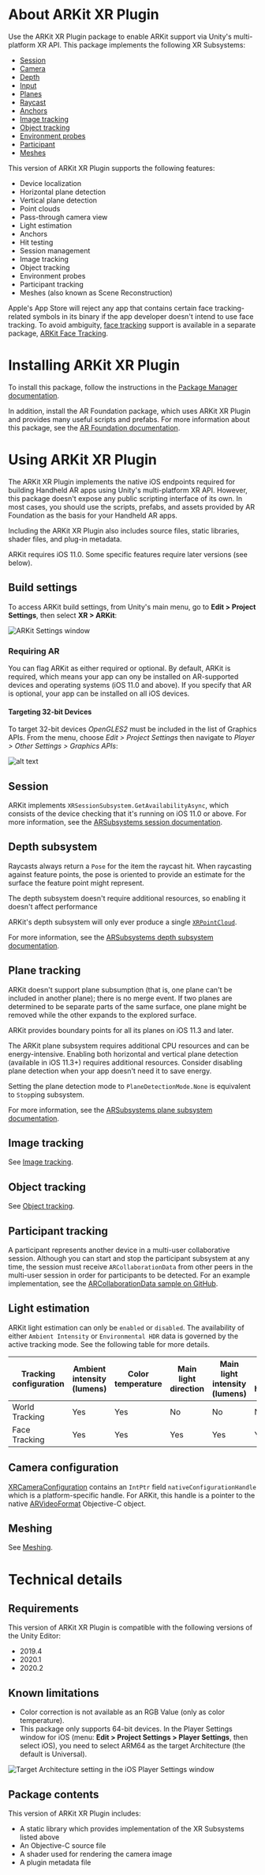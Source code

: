# About ARKit XR Plugin


Use the ARKit XR Plugin package to enable ARKit support via Unity's multi-platform XR API. This package implements the following XR Subsystems:

* [Session](https://docs.unity3d.com/Packages/com.unity.xr.arsubsystems@4.0/manual/session-subsystem.html)
* [Camera](https://docs.unity3d.com/Packages/com.unity.xr.arsubsystems@4.0/manual/camera-subsystem.html)
* [Depth](https://docs.unity3d.com/Packages/com.unity.xr.arsubsystems@4.0/manual/depth-subsystem.html)
* [Input](https://docs.unity3d.com/ScriptReference/XR.XRInputSubsystem.html)
* [Planes](https://docs.unity3d.com/Packages/com.unity.xr.arsubsystems@4.0/manual/plane-subsystem.html)
* [Raycast](https://docs.unity3d.com/Packages/com.unity.xr.arsubsystems@4.0/manual/raycast-subsystem.html)
* [Anchors](https://docs.unity3d.com/Packages/com.unity.xr.arsubsystems@4.0/manual/anchor-subsystem.html)
* [Image tracking](https://docs.unity3d.com/Packages/com.unity.xr.arsubsystems@4.0/manual/image-tracking.html)
* [Object tracking](https://docs.unity3d.com/Packages/com.unity.xr.arsubsystems@4.0/manual/object-tracking.html)
* [Environment probes](https://docs.unity3d.com/Packages/com.unity.xr.arsubsystems@4.0/manual/environment-probe-subsystem.html)
* [Participant](https://docs.unity3d.com/Packages/com.unity.xr.arsubsystems@4.0/manual/participant-subsystem.html)
* [Meshes](https://docs.unity3d.com/Packages/com.unity.xr.arsubsystems@4.0/manual/mesh-subsystem.html)


This version of ARKit XR Plugin supports the following features:

* Device localization
* Horizontal plane detection
* Vertical plane detection
* Point clouds
* Pass-through camera view
* Light estimation
* Anchors
* Hit testing
* Session management
* Image tracking
* Object tracking
* Environment probes
* Participant tracking
* Meshes (also known as Scene Reconstruction)

Apple's App Store will reject any app that contains certain face tracking-related symbols in its binary if the app developer doesn't intend to use face tracking. To avoid ambiguity, [face tracking](https://docs.unity3d.com/Packages/com.unity.xr.arsubsystems@4.0/manual/face-tracking.html) support is available in a separate package, [ARKit Face Tracking](https://docs.unity3d.com/Packages/com.unity.xr.arkit-face-tracking@4.0).

# Installing ARKit XR Plugin

To install this package, follow the instructions in the [Package Manager documentation](https://docs.unity3d.com/Packages/com.unity.package-manager-ui@latest/index.html).

In addition, install the AR Foundation package, which uses ARKit XR Plugin and provides many useful scripts and prefabs. For more information about this package, see the [AR Foundation documentation](https://docs.unity3d.com/Packages/com.unity.xr.arfoundation@latest).

# Using ARKit XR Plugin

The ARKit XR Plugin implements the native iOS endpoints required for building Handheld AR apps using Unity's multi-platform XR API. However, this package doesn't expose any public scripting interface of its own. In most cases, you should use the scripts, prefabs, and assets provided by AR Foundation as the basis for your Handheld AR apps.

Including the ARKit XR Plugin also includes source files, static libraries, shader files, and plug-in metadata.

ARKit requires iOS 11.0. Some specific features require later versions (see below).

## Build settings

To access ARKit build settings, from Unity's main menu, go to **Edit &gt; Project Settings**, then select **XR &gt; ARKit**:

![ARKit Settings window](images/arkitsettings-dialog.png "ARKit Settings window")

### Requiring AR

You can flag ARKit as either required or optional. By default, ARKit is required, which means your app can ony be installed on AR-supported devices and operating systems (iOS 11.0 and above). If you specify that AR is optional, your app can be installed on all iOS devices.

#### Targeting 32-bit Devices

To target 32-bit devices _OpenGLES2_ must be included in the list of Graphics APIs. From the menu, choose _Edit > Project Settings_ then navigate to _Player > Other Settings > Graphics APIs_:

![alt text](images/build-to-32bit-reference.png "ARKitSettings dialog")

## Session

ARKit implements `XRSessionSubsystem.GetAvailabilityAsync`, which consists of the device checking that it's running on iOS 11.0 or above. For more information, see the [ARSubsystems session documentation](https://docs.unity3d.com/Packages/com.unity.xr.arsubsystems@4.0/manual/session-subsystem.html).

## Depth subsystem

Raycasts always return a `Pose` for the item the raycast hit. When raycasting against feature points, the pose is oriented to provide an estimate for the surface the feature point might represent.

The depth subsystem doesn't require additional resources, so enabling it doesn't affect performance

ARKit's depth subsystem will only ever produce a single [`XRPointCloud`](https://docs.unity3d.com/Packages/com.unity.xr.arsubsystems@4.0/api/UnityEngine.XR.ARSubsystems.XRPointCloud.html).

For more information, see the [ARSubsystems depth subsystem documentation](https://docs.unity3d.com/Packages/com.unity.xr.arsubsystems@4.0/manual/depth-subsystem.html).

## Plane tracking

ARKit doesn't support plane subsumption (that is, one plane can't be included in another plane); there is no merge event. If two planes are determined to be separate parts of the same surface, one plane might be removed while the other expands to the explored surface.

ARKit provides boundary points for all its planes on iOS 11.3 and later.

The ARKit plane subsystem requires additional CPU resources and can be energy-intensive. Enabling both horizontal and vertical plane detection (available in iOS 11.3+) requires additional resources. Consider disabling plane detection when your app doesn't need it to save energy.

Setting the plane detection mode to `PlaneDetectionMode.None` is equivalent to `Stop`ping subsystem.

For more information, see the [ARSubsystems plane subsystem documentation](https://docs.unity3d.com/Packages/com.unity.xr.arsubsystems@4.0/manual/plane-subsystem.html).

## Image tracking

See [Image tracking](arkit-image-tracking.md).

## Object tracking

See [Object tracking](arkit-object-tracking.md).

## Participant tracking

A participant represents another device in a multi-user collaborative session. Although you can start and stop the participant subsystem at any time, the session must receive `ARCollaborationData` from other peers in the multi-user session in order for participants to be detected. For an example implementation, see the [ARCollaborationData sample on GitHub](https://github.com/Unity-Technologies/arfoundation-samples/tree/master/Assets/Scenes/ARCollaborationData).

## Light estimation

ARKit light estimation can only be `enabled` or `disabled`. The availability of either  `Ambient Intensity` or `Environmental HDR` data is governed by the active tracking mode. See the following table for more details.

| Tracking configuration | Ambient intensity (lumens) | Color temperature | Main light direction | Main light intensity (lumens) | Ambient spherical harmonics |
|------------------------|----------------------------|-------------------|----------------------|-------------------------------|-----------------------------|
| World Tracking         | Yes                        | Yes               | No                   | No                            | No                          |
| Face Tracking          | Yes                        | Yes               | Yes                  | Yes                           | Yes                         |

## Camera configuration

[XRCameraConfiguration](https://docs.unity3d.com/Packages/com.unity.xr.arsubsystems@4.0/api/UnityEngine.XR.ARSubsystems.XRCameraConfiguration.html) contains an `IntPtr` field `nativeConfigurationHandle` which is a platform-specific handle. For ARKit, this handle is a pointer to the native [ARVideoFormat](https://developer.apple.com/documentation/arkit/arvideoformat?language=objc) Objective-C object.

## Meshing

See [Meshing](arkit-meshing.md).

# Technical details
## Requirements

This version of ARKit XR Plugin is compatible with the following versions of the Unity Editor:

* 2019.4
* 2020.1
* 2020.2

## Known limitations

* Color correction is not available as an RGB Value (only as color temperature).
* This package only supports 64-bit devices. In the Player Settings window for iOS (menu: **Edit &gt; Project Settings &gt; Player Settings**, then select iOS), you need to select ARM64 as the target Architecture (the default is Universal).

![Target Architecture setting in the iOS Player Settings window](images/target-architecture.png "Target Architecture setting in the iOS Player Settings window")

## Package contents

This version of ARKit XR Plugin includes:

* A static library which provides implementation of the XR Subsystems listed above
* An Objective-C source file
* A shader used for rendering the camera image
* A plugin metadata file
